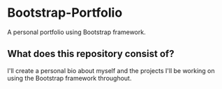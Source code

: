 # Bootstrap-Portfolio
A personal portfolio using Bootstrap framework.

## What does this repository consist of?
I'll create a personal bio about myself and the projects I'll be working on using the Bootstrap framework throughout. 
